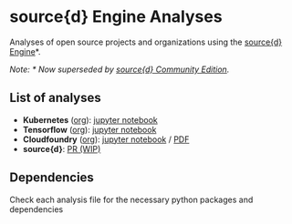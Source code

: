 # source{d} Engine Analyses

Analyses of open source projects and organizations using the [source{d} Engine](https://github.com/src-d/engine)*.

_Note: * Now superseded by [source{d} Community Edition](https://github.com/src-d/sourced-ce/)._

## List of analyses

- **Kubernetes** ([org](https://github.com/kubernetes)): [jupyter notebook](k8s_analysis.ipynb) 
- **Tensorflow** ([org](https://github.com/tensorflow)): [jupyter notebook](tensorflow.ipynb)
- **Cloudfoundry** ([org](https://github.com/cloudfoundry)): [jupyter notebook](cloudfoundry.ipynb) / [PDF](cloudfoundry.pdf)
- **source{d}**: [PR (WIP)](https://github.com/src-d/engine-analyses/pull/17)

## Dependencies

Check each analysis file for the necessary python packages and dependencies
